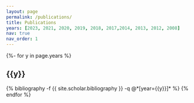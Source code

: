 ```yaml
---
layout: page
permalink: /publications/
title: Publications
years: [2023, 2021, 2020, 2019, 2018, 2017,2014, 2013, 2012, 2008]
nav: true
nav_order: 1
---
```

<!-- _pages/publications.md -->
<div class="publications">

{%- for y in page.years %}
  <h2 class="year">{{y}}</h2>
  {% bibliography -f {{ site.scholar.bibliography }} -q @*[year={{y}}]* %}
{% endfor %}

</div>

